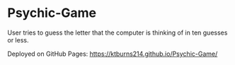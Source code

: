 # Psychic-Game

User tries to guess the letter that the computer is thinking of in ten guesses or less.

Deployed on GitHub Pages: https://ktburns214.github.io/Psychic-Game/ 


